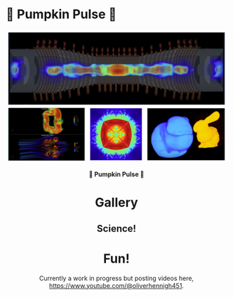 # 🎃 Pumpkin Pulse 🎃

<div align="center">
  <img src="https://github.com/loliverhennigh/PumpkinPulse/blob/dev/assets/cover_image.png">
  <p><strong>🎃 Pumpkin Pulse 🎃</strong></p>

# Gallery

## Science!


# Fun!



Currently a work in progress but posting videos here, https://www.youtube.com/@oliverhennigh451.

